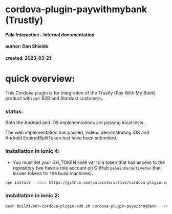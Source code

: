 # cordova-plugin-paywithmybank (Trustly)
#### Pala Interactive - Internal documentation
#### author: Dan Shields
#### created: 2023-03-21

# quick overview:

This Cordova plugin is for integration of the Trustly (Pay With My Bank) product with our B2B and Stardust customers.

### status:

Both the Android and iOS implementations are passing local tests.

The web implementation has passed, videos demonstrating iOS and Android ExpiredSplitToken test have been submitted.

### installation in ionic 4:

  - You must set your GH_TOKEN shell var to a token that has access to the repository (we have a role account on GitHub `palainteractivedev` that issues tokens for the build machines).

```bash
npm install --save https://github.com/palainteractive/cordova-plugin-paywithmybank
```

### installation in ionic 2:

```bash
bash builds/odr-cordova-plugin-add.sh cordova-plugin-paywithmybank --save
```
